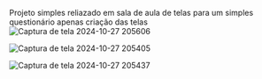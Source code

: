 Projeto simples reliazado em sala de aula de telas para um simples questionário apenas criação das telas
![Captura de tela 2024-10-27 205606](https://github.com/user-attachments/assets/eebe5540-8f5f-46c3-932e-bf2d0b7947fc)

![Captura de tela 2024-10-27 205405](https://github.com/user-attachments/assets/d61ec77e-a3d5-4a76-bed7-942dd733f02d)


![Captura de tela 2024-10-27 205437](https://github.com/user-attachments/assets/9aa11761-a521-41c2-8602-058d866ff729)
